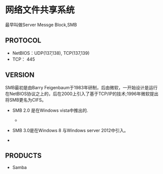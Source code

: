 # 网络文件共享系统    

最早叫做Server Messge Block,SMB

## PROTOCOL

* NetBIOS：UDP(137,138), TCP(137,139)
* TCP： 445

## VERSION

SMB最初是由Barry Feigenbaum于1983年研制，后由微软，一开始设计是运行在NetBIOS协议之上的，后在2000上引入了基于TCP/IP的技术;1996年微软提出将SMB更名为CIFS。

* SMB 2.0 是在Windows vista中推出的.
    
    *

* SMB 3.0是在Windows 8 与Windows server 2012中引入。
* 

## PRODUCTS

* Samba
